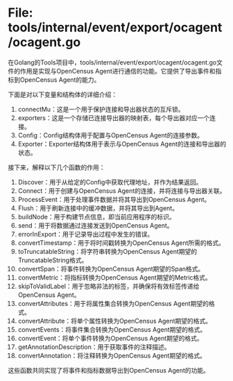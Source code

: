 # File: tools/internal/event/export/ocagent/ocagent.go

在Golang的Tools项目中，tools/internal/event/export/ocagent/ocagent.go文件的作用是实现与OpenCensus Agent进行通信的功能。它提供了导出事件和指标到OpenCensus Agent的能力。

下面是对以下变量和结构体的详细介绍：

1. connectMu：这是一个用于保护连接和导出器状态的互斥锁。
2. exporters：这是一个存储已连接导出器的映射表，每个导出器对应一个连接。
3. Config：Config结构体用于配置与OpenCensus Agent的连接参数。
4. Exporter：Exporter结构体用于表示与OpenCensus Agent的连接和导出器的状态。

接下来，解释以下几个函数的作用：

1. Discover：用于从给定的Config中获取代理地址，并作为结果返回。
2. Connect：用于创建与OpenCensus Agent的连接，并将连接与导出器关联。
3. ProcessEvent：用于处理事件数据并将其导出到OpenCensus Agent。
4. Flush：用于刷新连接中的缓冲数据，并将其导出到Agent。
5. buildNode：用于构建节点信息，即当前应用程序的标识。
6. send：用于将数据通过连接发送到OpenCensus Agent。
7. errorInExport：用于记录导出过程中发生的错误。
8. convertTimestamp：用于将时间戳转换为OpenCensus Agent所需的格式。
9. toTruncatableString：将字符串转换为OpenCensus Agent期望的TruncatableString格式。
10. convertSpan：将事件转换为OpenCensus Agent期望的Span格式。
11. convertMetric：将指标转换为OpenCensus Agent期望的Metric格式。
12. skipToValidLabel：用于忽略非法的标签，并确保将有效标签传递给OpenCensus Agent。
13. convertAttributes：用于将属性集合转换为OpenCensus Agent期望的格式。
14. convertAttribute：将单个属性转换为OpenCensus Agent期望的格式。
15. convertEvents：将事件集合转换为OpenCensus Agent期望的格式。
16. convertEvent：将单个事件转换为OpenCensus Agent期望的格式。
17. getAnnotationDescription：用于获取事件的注释描述。
18. convertAnnotation：将注释转换为OpenCensus Agent期望的格式。

这些函数共同实现了将事件和指标数据导出到OpenCensus Agent的功能。

